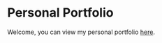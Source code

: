 # Personal Portfolio

Welcome, you can view my personal portfolio [here](http://iamzwzhong.github.io/).